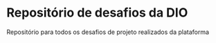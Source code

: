 # Repositório de desafios da DIO
Repositório para todos os desafios de projeto realizados da plataforma
